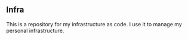 ## Infra

This is a repository for my infrastructure as code. I use it to manage my personal infrastructure.
